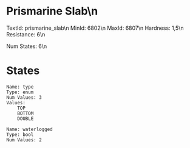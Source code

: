 # Prismarine Slab\n
TextId: prismarine_slab\n
MinId: 6802\n
MaxId: 6807\n
Hardness: 1,5\n
Resistance: 6\n

Num States: 6\n
# States
```
Name: type
Type: enum
Num Values: 3
Values:
    TOP
    BOTTOM
    DOUBLE

Name: waterlogged
Type: bool
Num Values: 2
```
